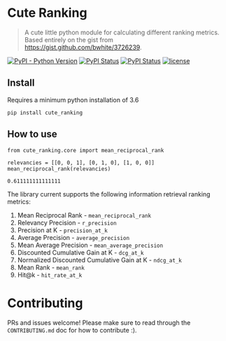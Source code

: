 # Cute Ranking
> A cute little python module for calculating different ranking metrics. Based entirely on the gist from https://gist.github.com/bwhite/3726239.


[![PyPI - Python Version](https://img.shields.io/pypi/pyversions/cute-ranking)](https://pypi.org/project/cute-ranking/)
[![PyPI Status](https://badge.fury.io/py/cute-ranking.svg)](https://badge.fury.io/py/cute-ranking)
[![PyPI Status](https://pepy.tech/badge/cute-ranking)](https://pepy.tech/project/cute-ranking)
[![license](https://img.shields.io/badge/License-Apache%202.0-blue.svg)](https://github.com/ncoop57/cute-ranking/blob/main/LICENSE)


## Install

Requires a minimum python installation of 3.6

`pip install cute_ranking`

## How to use

```
from cute_ranking.core import mean_reciprocal_rank

relevancies = [[0, 0, 1], [0, 1, 0], [1, 0, 0]]
mean_reciprocal_rank(relevancies)
```




    0.611111111111111



The library current supports the following information retrieval ranking metrics:
1. Mean Reciprocal Rank - `mean_reciprocal_rank`
2. Relevancy Precision - `r_precision`
3. Precision at K - `precision_at_k`
4. Average Precision - `average_precision`
5. Mean Average Precision - `mean_average_precision`
6. Discounted Cumulative Gain at K - `dcg_at_k`
7. Normalized Discounted Cumulative Gain at K - `ndcg_at_k`
8. Mean Rank - `mean_rank`
9. Hit@k - `hit_rate_at_k`

# Contributing
PRs and issues welcome! Please make sure to read through the `CONTRIBUTING.md` doc for how to contribute :).
